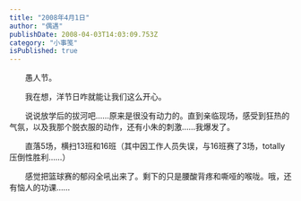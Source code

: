 ```yaml
---
title: "2008年4月1日"
author: "偶遇"
publishDate: 2008-04-03T14:03:09.753Z
category: "小事笺"
isPublished: true
---
```


<P style="TEXT-INDENT: 2em;">愚人节。</P>
<P style="TEXT-INDENT: 2em;">我在想，洋节日咋就能让我们这么开心。</P>
<P style="TEXT-INDENT: 2em;">说说放学后的拔河吧……原来是很没有动力的。直到亲临现场，感受到狂热的气氛，以及我那个脱衣服的动作，还有小朱的刺激……我爆发了。</P>
<P style="TEXT-INDENT: 2em;">直落5场，横扫13班和16班（其中因工作人员失误，与16班赛了3场，totally压倒性胜利……）</P>
<P style="TEXT-INDENT: 2em;">感觉把篮球赛的郁闷全吼出来了。剩下的只是腰酸背疼和嘶哑的喉咙。哦，还有恼人的功课……</P>